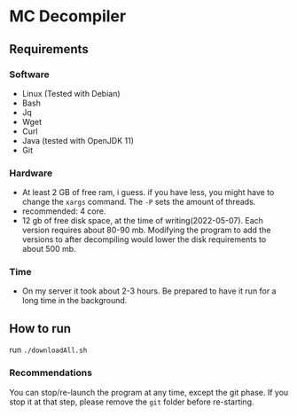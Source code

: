 # MC Decompiler

## Requirements

### Software

* Linux (Tested with Debian)
* Bash
* Jq
* Wget
* Curl
* Java (tested with OpenJDK 11)
* Git

### Hardware

* At least 2 GB of free ram, i guess. if you have less, you might have to change the `xargs` command. The `-P` sets the amount of threads.
* recommended: 4 core.
* 12 gb of free disk space, at the time of writing(2022-05-07). Each version requires about 80-90 mb. Modifying the program to add the versions to after decompiling would lower the disk requirements to about 500 mb.

### Time

* On my server it took about 2-3 hours. Be prepared to have it run for a long time in the background.

## How to run

run `./downloadAll.sh`

### Recommendations

You can stop/re-launch the program at any time, except the git phase. If you stop it at that step, please remove the `git` folder before re-starting.
